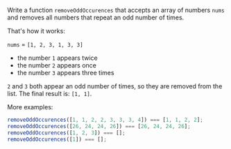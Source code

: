Write a function `removeOddOccurences` that accepts an array of numbers `nums` and removes all numbers that repeat an odd number of times.

That's how it works:

`nums` = `[1, 2, 3, 1, 3, 3]`

- the number `1` appears twice
- the number `2` appears once
- the number `3` appears three times

`2` and `3` both appear an odd number of times, so they are removed from the list.
The final result is: `[1, 1]`.

More examples:

```javascript
removeOddOccurences([1, 1, 2, 2, 3, 3, 3, 4]) === [1, 1, 2, 2];
removeOddOccurences([26, 24, 24, 26]) === [26, 24, 24, 26];
removeOddOccurences([1, 2, 3]) === [];
removeOddOccurences([1]) === [];
```
